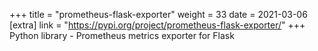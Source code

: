 +++
title = "prometheus-flask-exporter"
weight = 33
date = 2021-03-06
[extra]
link = "https://pypi.org/project/prometheus-flask-exporter/"
+++
Python library - Prometheus metrics exporter for Flask

